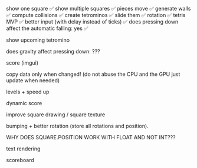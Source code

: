 show one square ✅
show multiple squares ✅
pieces move ✅
generate walls ✅
compute collisions ✅
create tetrominos ✅
slide them ✅
rotation ✅
tetris MVP ✅
better input (with delay instead of ticks) ✅
does pressing down affect the automatic falling: yes ✅

show upcoming tetromino

does gravity affect pressing down: ???

score (imgui)

copy data only when changed! (do not abuse the CPU and the GPU just update when needed)

levels + speed up

dynamic score

improve square drawing / square texture

bumping + better rotation (store all rotations and position).

WHY DOES SQUARE.POSITION WORK WITH FLOAT AND NOT INT???

text rendering

scoreboard